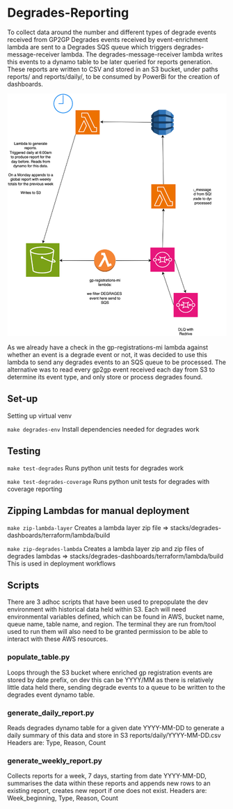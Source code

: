 # Degrades-Reporting
To collect data around the number and different types of degrade events received from GP2GP
Degrades events received by event-enrichment lambda are sent to a Degrades SQS queue which triggers degrades-message-receiver lambda.
The degrades-message-receiver lambda writes this events to a dynamo table to be later queried for reports generation. These reports are
written to CSV and stored in an S3 bucket, under paths reports/ and reports/daily/, to be consumed by PowerBi for the creation of dashboards.

![](degrades_architecture.svg)


As we already have a check in the gp-registrations-mi lambda against whether an event is a degrade event or not, it was decided to use
this lambda to send any degrades events to an SQS queue to be processed.
The alternative was to read every gp2gp event received each day from S3 to determine its event type, and only store or process degrades found.

## Set-up

Setting up virtual venv

`make degrades-env`
Install dependencies needed for degrades work

## Testing

`make test-degrades`
Runs python unit tests for degrades work

`make test-degrades-coverage`
Runs python unit tests for degrades with coverage reporting

## Zipping Lambdas for manual deployment

`make zip-lambda-layer`
Creates a lambda layer zip file => stacks/degrades-dashboards/terraform/lambda/build

`make zip-degrades-lambda`
Creates a lambda layer zip and zip files of degrades lambdas => stacks/degrades-dashboards/terraform/lambda/build
This is used in deployment workflows

## Scripts

There are 3 adhoc scripts that have been used to prepopulate the dev environment with historical data held within S3.
Each will need environmental variables defined, which can be found in AWS, bucket name, queue name, table name, and region.
The terminal they are run from/tool used to run them will also need to be granted permission to be able to interact with these AWS resources.

### populate_table.py 
Loops through the S3 bucket where enriched gp registration events are stored by date prefix, on dev this can be YYYY/MM as there is
relatively little data held there, sending degrade events to a queue to be written to the degrades event dynamo table.

### generate_daily_report.py
Reads degrades dynamo table for a given date YYYY-MM-DD to generate a daily summary of this data and store in S3 reports/daily/YYYY-MM-DD.csv
Headers are: Type, Reason, Count 

### generate_weekly_report.py
Collects reports for a week, 7 days, starting from date YYYY-MM-DD, summarises the data within these reports and appends new rows 
to an existing report, creates new report if one does not exist.
Headers are: Week_beginning, Type, Reason, Count 

